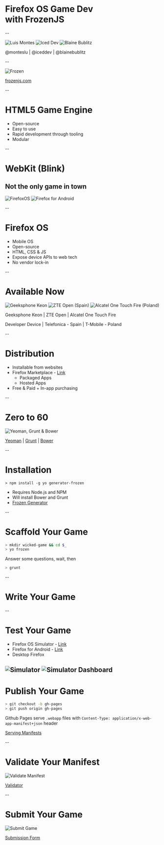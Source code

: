 # Firefox OS Game Dev <br> with FrozenJS

--

![Luis Montes](img/luis.jpg)
![Iced Dev](img/iceddev.png)
![Blaine Bublitz](img/blaine.jpg)

@monteslu | @iceddev | @blainebublitz

--

![Frozen](img/frozen.png)

[frozenjs.com](http://frozenjs.com)

--

# HTML5 Game Engine

* Open-source
* Easy to use
* Rapid development through tooling
* Modular

--

# WebKit (Blink)

## Not the only game in town

![FirefoxOS](img/firefoxos.png)
![Firefox for Android](img/ff_android.png)

--

# Firefox OS

* Mobile OS
* Open-source
* HTML, CSS & JS
* Expose device APIs to web tech
* No vendor lock-in

--

# Available Now

![Geeksphone Keon](img/keon.jpg)
![ZTE Open (Spain)](img/zte_open.jpg)
![Alcatel One Touch Fire (Poland)](img/alcatel_one.jpg)

Geeksphone Keon | ZTE Open | Alcatel One Touch Fire

Developer Device | Telefonica - Spain | T-Mobile - Poland

--

# Distribution

* Installable from websites
* Firefox Marketplace - [Link](https://marketplace.firefox.com/)
	* Packaged Apps
	* Hosted Apps
* Free & Paid + In-app purchasing

--

# Zero to 60

![Yeoman, Grunt & Bower](img/yeoman_toolset.png)

[Yeoman](http://yeoman.io/) | [Grunt](http://gruntjs.com/) | [Bower](http://bower.io/)

--

# Installation

`> npm install -g yo generator-frozen`

* Requires Node.js and NPM
* Will install Bower and Grunt
* [Frozen Generator](https://npmjs.org/package/generator-frozen)

--

# Scaffold Your Game

```bash
> mkdir wicked-game && cd $_
> yo frozen
```

Answer some questions, wait, then

```bash
> grunt
```

--

# Write Your Game

--

# Test Your Game

* Firefox OS Simulator - [Link](https://addons.mozilla.org/en-us/firefox/addon/firefox-os-simulator/)
* Firefox for Android - [Link](https://play.google.com/store/apps/details?id=org.mozilla.firefox&hl=en)
* Desktop Firefox

![Simulator](img/simulator.png)
![Simulator Dashboard](img/simulator_dashboard.png)
--

# Publish Your Game

```bash
> git checkout -b gh-pages
> git push origin gh-pages
```

Github Pages serve `.webapp` files with `Content-Type: application/x-web-app-manifest+json` header

[Serving Manifests](https://developer.mozilla.org/en-US/docs/Web/Apps/Manifest#Serving_manifests)

--

# Validate Your Manifest

![Validate Manifest](img/validate.png)

[Validator](https://marketplace.firefox.com/developers/validator)

--

# Submit Your Game

![Submit Game](img/submit.png)

[Submission Form](https://marketplace.firefox.com/developers/submit/)
